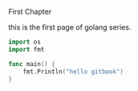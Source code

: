 First Chapter

this is the first page of golang series.

```go
import os
import fmt

func main() {
    fmt.Println("hello gitbook")
}
```



